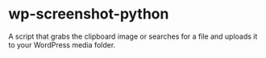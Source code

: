 wp-screenshot-python
====================

A script that grabs the clipboard image or searches for a file and uploads it to your WordPress media folder.
